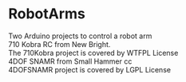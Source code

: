 # RobotArms<br>
Two Arduino projects to control a robot arm <br>
710 Kobra RC from New Bright.<br>The 710Kobra project is covered by WTFPL License <br>
4DOF SNAMR from Small Hammer cc <br> 4DOFSNAMR project is covered by LGPL License <br>
